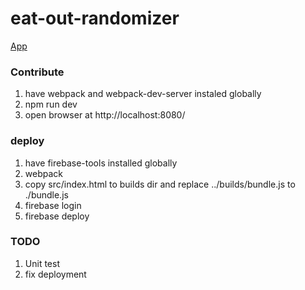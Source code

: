 # eat-out-randomizer

[App](https://eat-out-randomizer.firebaseapp.com "Go and randomize here")

### Contribute

1. have webpack and webpack-dev-server instaled globally
2. npm run dev
3. open browser at http://localhost:8080/

### deploy

1. have firebase-tools installed globally
2. webpack
3. copy src/index.html to builds dir and replace ../builds/bundle.js to ./bundle.js 
4. firebase login
5. firebase deploy

### TODO

1. Unit test
2. fix deployment